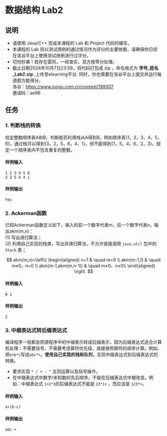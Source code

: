 <h1> 数据结构 Lab2 </h1>

## 说明

- 请使用 Java/C++ 完成本课程的 Lab 和 Project 代码的编写。<br>
- 本课程的 Lab 将以测试用例的通过情况作为评分的主要依据，请确保你已经在洛谷平台上使用测试用例进行过评分。<br>
- 切勿抄袭！若存在雷同，一经查实，双方按零分处理。<br>
- 截止日期2024年10月7日23:59，将代码打包成 zip ，命名格式为 **学号_姓名_Lab2.zip** ,上传至elearning平台. 同时，你也需要在洛谷平台上提交并运行每道题方能得分。<br>
  洛谷：https://www.luogu.com.cn/contest/199307 <br>
  邀请码：ae96

## 任务 

### 1. 判断栈的转换
给定整数顺序表A和B，判断能否利用栈从A得到B。例如顺序表{1，2，3，4，5，6}，通过栈可以得到{3，2，5，6，4，1}，但不能得到{1，5，4，6，2，3}。规定一个顺序表内不包含重复的整数。<br>

#### 样例输入
```
1 2 3 4 5 6
3 2 5 6 4 1
```
#### 样例输出
```
Yes
```


### 2. Ackerman函数
已知Ackerman函数定义如下，输入的前一个数字代表m，后一个数字代表n，输出akm(m,n)：<br>
(1) 写出递归算法；<br>
(2) 利用自己实现的栈类，写出非递归算法，不允许直接调用 `java.util` 包中的 `Stack` 类；<br>

$$ akm(m,n)=\left\{
\begin{aligned}
n+1 &  \quad m=0 \\
akm(m-1,1) &  \quad m≠0，n=0 \\
akm(m-1,akm(m,n-1)) &  \quad m≠0，n≠0\\
\end{aligned}
\right.
$$

#### 样例输入
```
0 1
```
#### 样例输出
```
2
```

### 3. 中缀表达式转后缀表达式
编译程序一般都会把源程序中的中缀表示转成后缀表示，因为后缀表达式适合计算机处理：不需要括号、不需要考虑算符优先级，直接按照算符的顺序计算。例如，把`a+b*c`写成`abc*+`。**使用自己实现的栈和队列**，实现中缀表达式到后缀表达式的转换。<br>
- 要求实现 `* / + - ^` 五则运算以及括号操作。
- 在中缀表达式中数字/未知数的先后顺序，不能在后缀表达式中被改变。例如：中缀表达式 `1+2*3`的后缀表达式不能是 `23*1+` ，而应该是 `123*+`。

#### 样例输入
```
a+(b-c)
```
#### 样例输出
```
abc-+
```

